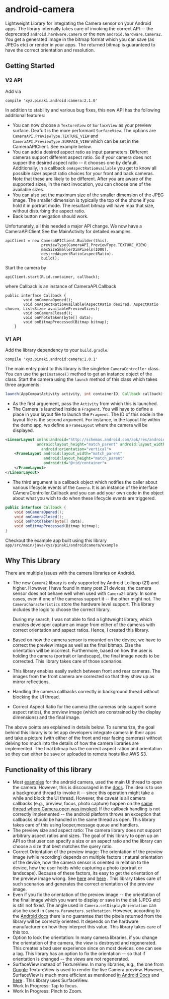 # android-camera
Lightweight Library for integrating the Camera sensor on your Android apps. The library internally takes care of
invoking the correct API --  the deprecated `android.hardware.Camera` or the new `android.hardware.Camera2`. You get a
generated image in the bitmap format which you can save (as JPEGs etc) or render in your apps. The returned bitmap is
 guaranteed to have the correct orientation and resolution.
## Getting Started
### V2 API
Add via
~~~~
compile 'xyz.pinaki.android:camera:2.1.0'
~~~~
In addition to stability and various bug fixes, this new API has the following additional features:
* You can now choose a `TextureView` or `SurfaceView` as your preview surface. Deafult is the more performant `SurfaceView`.
The options are `CameraAPI.PreviewType.TEXTURE_VIEW` and `CameraAPI.PreviewType.SURFACE_VIEW` which can be set in the CameraAPIClient. See example below.
* You can add a desired aspect ratio as input parameters. Different cameras support different aspect ratio.
So if your camera does not supper the desired aspect ratio -- it chooses one by default.
Additionally, in a callback `onAspectRatioAvailable` you get to know all possible size/ aspect ratio choices for your front and back cameras.
Note that these are likely to be different. After you are aware of the supported sizes, in the next invocation, you can choose one of the available sizes.
* You can also set the maximum size of the smaller dimension of the JPEG image.
The smaller dimension is typically the top of the phone if you hold it in portrait mode.
The resultant bitmap will have max that size, without disturbing the aspect ratio.
* Back button navigation should work.

Unfortunately, all this needed a major API change. We now have a CameraAPIClient
See the MainActivity for detailed examples.
````
apiClient = new CameraAPIClient.Builder(this).
                previewType(CameraAPI.PreviewType.TEXTURE_VIEW).
                maxSizeSmallerDimPixels(1000).
                desiredAspectRatio(aspectRatio).
                build();
````
Start the camera by
````
apiClient.start(R.id.container, callback);
````
where Callback is an instance of CameraAPI.Callback
````
public interface Callback {
        void onCameraOpened();
        void onAspectRatioAvailable(AspectRatio desired, AspectRatio chosen, List<Size> availablePreviewSizes);
        void onCameraClosed();
        void onPhotoTaken(byte[] data);
        void onBitmapProcessed(Bitmap bitmap);
    }

````
### V1 API
Add the library dependency to your `build.gradle`.
~~~~
compile 'xyz.pinaki.android:camera:1.0.1'
~~~~
The main entry point to this library is the singleton `CameraController` class. You can use the `getInstance()`
method to get an instance object of the class. Start the camera using the `launch` method of this class which takes
three arguments:
```java
launch(AppCompatActivity activity, int containerID, Callback callback)
```
* As the first arguement, pass the `Activity` from which this is launched.
* The Camera is launched inside a `Fragment`. You will have to define a place in your layout file to launch the
`Fragment`. The ID of this node in the layout file is the second argument. For instance, in the layout file within the
demo app, we define a `FrameLayout` where the camera will be displayed.
```xml
<LinearLayout xmlns:android="http://schemas.android.com/apk/res/android"
              android:layout_height="match_parent" android:layout_width="match_parent"
                android:orientation="vertical">
    <FrameLayout android:layout_width="match_parent"
                 android:layout_height="match_parent"
                 android:id="@+id/container">
    </FrameLayout>
</LinearLayout>
```
* The third argument is a callback object which notifies the caller about various lifecycle events of the `Camera`.
It is an instance of the interface CAmeraController.Callback and you can add your own code in the object about what
you wich to do when these lifecycle events are triggered.
```java
public interface Callback {
    void onCameraOpened();
    void onCameraClosed();
    void onPhotoTaken(byte[] data);
    void onBitmapProcessed(Bitmap bitmap);
}
```

Checkout the example app built using this library `app/src/main/java/xyz/pinaki/androidcamera/example`

## Why This Library
There are multiple issues with the camera libraries on Android.
* The new  `Camera2` library is only supported by Android Lollipop (21) and higher. However, I have found in many
 post 21 devices, the camera sensor does not behave well when used with `Camera2` library. In some cases, even if one
  of the cameras support it -- the other might not. The `CameraCharacteristics` store the hardware level support.
  This library includes the logic to choose the correct library.

  During my search, I was not able to find a lightweight library, which enables developer capture an image from
  either of the cameras with correct orientation and aspect ratios. Hence, I created this library.
* Based on how the camera sensor is mounted on the device, we have to correct the preview image as well as the final
bitmap. Else the orientation will be incorrect. Furthermore, based on how the user is holding the camera (portrait or
 landscape), the final image needs to be corrected. This library takes care of those scenarios.
* This library enables easily switch between front and rear cameras. The images from the front camera are corrected
so that they show up as mirror reflections.
* Handling the camera callbacks correctly in background thread without blocking the UI thread.
* Correct Aspect Ratio for the camera (the cameras only support some aspect ratios), the  preview image (which are
constrained by the display dimensions) and the final image.


The above points are explained in details below. To summarize, the goal behind this library is to let app developers
integrate camera in their apps and take a picture (with either of the front and rear facing cameras) without delving
too much into the details of how the camera libraries are implemented. The final bitmap has the correct aspect ration
 and orientation so they can either be save or uploaded to remote hosts like AWS S3.
## Functionality of this library
* Most [examples](https://developer.android.com/guide/topics/media/camera.html#custom-camera) for the android camera, used the main
 UI thread to open the camera. However, this is discouraged in the [docs](https://developer.android.com/training/camera/cameradirect.html#TaskOpenCamera). The idea is to use a background thread to invoke it -- since
  this operation might take a while and block the UI thread. However, the caveat is all camera callbacks (e.g., preview, focus, photo capture)
  happen on the [same thread where Camera.open was invoked](https://developer.android.com/reference/android/hardware/Camera.html).
  If the callback handling is not correctly implemented -- the android platform throws an exception that callbacks
  should be handled in the same thread as open. This library takes care of this using looper,message queue and handlers.
* The preview size and aspect ratio: The camera library does not support arbitrary aspect ratios and sizes. The goal
of this library to open up an API so that user can specify a size or an aspect ratio and the library can choose a
size that best matches the query ratio.
* Correct Orientation of the preview image: The orientation of the preview image (while recording) depends on
multiple factors : natural orientation of the device, how the camera sensor is oriented in relation to the device,
how the user holds while capturing a photo (portrait or landscape). Because of these factors, its easy to get the
orientation of the preview image wrong. See [here](https://www.captechconsulting.com/blogs/android-camera-orientation-made-simple) and [here](https://www.captechconsulting.com/blogs/android-camera-orientation-made-simple) .
This library takes care of such scenarios and generates the correct orientation of the preview image.
* Even if you fix the orientation of the preview image -- the orientation of the final image which you want to
display or save in the disk (JPEG etc) is still not fixed. The angle used in `Camera.setDisplayOrientation` can also
be used in `Camera.Parameters.setRotation`. However, according to the [Android docs](https://developer.android.com/reference/android/hardware/Camera.Parameters.html#setRotation(int))
there is no guarantee that the pixels returned from the library will be correctly oriented. It depends on the
hardware manufacturer on how they interpret this value. This library takes care of this too.
* Option to lock the orientation: In many camera libraries, if you change the orientation of the camera, the view is
destroyed and regenerated. This creates a bad user experience since on most devices, one can see a lag. This library
has an option to fix the orientation -- so that if orientation is changed -- the views are not regenerated.
* SurfaceView instead of TextureView. In many libraries, e.g., the one from [Google](https://github.com/googlesamples/android-Camera2Basic)
TextureView is used to render the live Camera preview. However, SurfaceView is much more efficient as mentioned
[in Android Docs](https://source.android.com/devices/graphics/arch-tv.html) and
[here](https://github.com/crosswalk-project/crosswalk-website/wiki/Android-SurfaceView-vs-TextureView) .
This library uses SurfaceView.
* Work In Progress: Tap to focus.
* Work In Progress: Pinch to Zoom.
